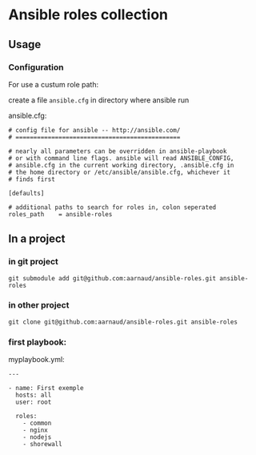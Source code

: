 # Ansible roles collection

## Usage

### Configuration

For use a custum role path:

create a file `ansible.cfg` in directory where ansible run

ansible.cfg:
````
# config file for ansible -- http://ansible.com/
# ==============================================

# nearly all parameters can be overridden in ansible-playbook
# or with command line flags. ansible will read ANSIBLE_CONFIG,
# ansible.cfg in the current working directory, .ansible.cfg in
# the home directory or /etc/ansible/ansible.cfg, whichever it
# finds first

[defaults]

# additional paths to search for roles in, colon seperated
roles_path    = ansible-roles
````

## In a project 

### in git project

`git submodule add git@github.com:aarnaud/ansible-roles.git ansible-roles`

### in other project 

 `git clone git@github.com:aarnaud/ansible-roles.git ansible-roles`

### first playbook:

myplaybook.yml:
````
---

- name: First exemple
  hosts: all
  user: root

  roles:
    - common
    - nginx
    - nodejs
    - shorewall
````
